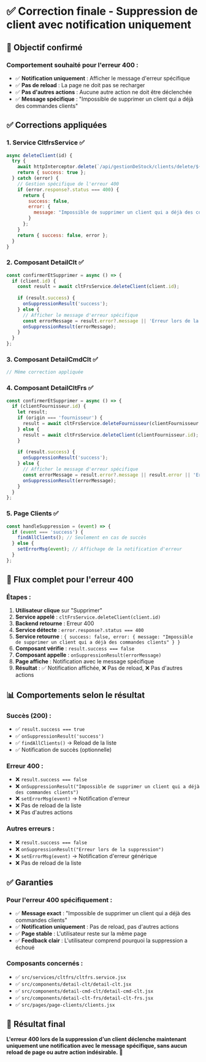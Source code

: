 # ✅ Correction finale - Suppression de client avec notification uniquement

## 🎯 **Objectif confirmé**

### **Comportement souhaité pour l'erreur 400 :**
- ✅ **Notification uniquement** : Afficher le message d'erreur spécifique
- ✅ **Pas de reload** : La page ne doit pas se recharger
- ✅ **Pas d'autres actions** : Aucune autre action ne doit être déclenchée
- ✅ **Message spécifique** : "Impossible de supprimer un client qui a déjà des commandes clients"

## ✅ **Corrections appliquées**

### **1. Service CltfrsService** ✅
```javascript
async deleteClient(id) {
  try {
    await httpInterceptor.delete(`/api/gestionDeStock/clients/delete/${id}`);
    return { success: true };
  } catch (error) {
    // Gestion spécifique de l'erreur 400
    if (error.response?.status === 400) {
      return { 
        success: false, 
        error: {
          message: "Impossible de supprimer un client qui a déjà des commandes clients"
        }
      };
    }
    return { success: false, error };
  }
}
```

### **2. Composant DetailClt** ✅
```javascript
const confirmerEtSupprimer = async () => {
  if (client.id) {
    const result = await cltFrsService.deleteClient(client.id);
    
    if (result.success) {
      onSuppressionResult('success');
    } else {
      // Afficher le message d'erreur spécifique
      const errorMessage = result.error?.message || 'Erreur lors de la suppression';
      onSuppressionResult(errorMessage);
    }
  }
};
```

### **3. Composant DetailCmdClt** ✅
```javascript
// Même correction appliquée
```

### **4. Composant DetailCltFrs** ✅
```javascript
const confirmerEtSupprimer = async () => {
  if (clientFournisseur.id) {
    let result;
    if (origin === 'fournisseur') {
      result = await cltFrsService.deleteFournisseur(clientFournisseur.id);
    } else {
      result = await cltFrsService.deleteClient(clientFournisseur.id);
    }
    
    if (result.success) {
      onSuppressionResult('success');
    } else {
      // Afficher le message d'erreur spécifique
      const errorMessage = result.error?.message || result.error || 'Erreur lors de la suppression';
      onSuppressionResult(errorMessage);
    }
  }
};
```

### **5. Page Clients** ✅
```javascript
const handleSuppression = (event) => {
  if (event === 'success') {
    findAllClients(); // Seulement en cas de succès
  } else {
    setErrorMsg(event); // Affichage de la notification d'erreur
  }
};
```

## 🔄 **Flux complet pour l'erreur 400**

### **Étapes :**
1. **Utilisateur clique** sur "Supprimer"
2. **Service appelé** : `cltFrsService.deleteClient(client.id)`
3. **Backend retourne** : Erreur 400
4. **Service détecte** : `error.response?.status === 400`
5. **Service retourne** : `{ success: false, error: { message: "Impossible de supprimer un client qui a déjà des commandes clients" } }`
6. **Composant vérifie** : `result.success === false`
7. **Composant appelle** : `onSuppressionResult(errorMessage)`
8. **Page affiche** : Notification avec le message spécifique
9. **Résultat** : ✅ Notification affichée, ❌ Pas de reload, ❌ Pas d'autres actions

## 📊 **Comportements selon le résultat**

### **Succès (200) :**
- ✅ `result.success === true`
- ✅ `onSuppressionResult('success')`
- ✅ `findAllClients()` → Reload de la liste
- ✅ Notification de succès (optionnelle)

### **Erreur 400 :**
- ❌ `result.success === false`
- ❌ `onSuppressionResult("Impossible de supprimer un client qui a déjà des commandes clients")`
- ❌ `setErrorMsg(event)` → Notification d'erreur
- ❌ Pas de reload de la liste
- ❌ Pas d'autres actions

### **Autres erreurs :**
- ❌ `result.success === false`
- ❌ `onSuppressionResult("Erreur lors de la suppression")`
- ❌ `setErrorMsg(event)` → Notification d'erreur générique
- ❌ Pas de reload de la liste

## ✅ **Garanties**

### **Pour l'erreur 400 spécifiquement :**
- ✅ **Message exact** : "Impossible de supprimer un client qui a déjà des commandes clients"
- ✅ **Notification uniquement** : Pas de reload, pas d'autres actions
- ✅ **Page stable** : L'utilisateur reste sur la même page
- ✅ **Feedback clair** : L'utilisateur comprend pourquoi la suppression a échoué

### **Composants concernés :**
- ✅ `src/services/cltfrs/cltfrs.service.jsx`
- ✅ `src/components/detail-clt/detail-clt.jsx`
- ✅ `src/components/detail-cmd-clt/detail-cmd-clt.jsx`
- ✅ `src/components/detail-clt-frs/detail-clt-frs.jsx`
- ✅ `src/pages/page-clients/clients.jsx`

## 🎯 **Résultat final**

**L'erreur 400 lors de la suppression d'un client déclenche maintenant uniquement une notification avec le message spécifique, sans aucun reload de page ou autre action indésirable.** 🚀
